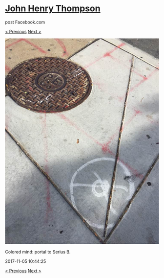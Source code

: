 # [John Henry Thompson](../README.md)
post Facebook.com

[< Previous](2017-11-05-1.md) [Next >](2017-11-03-1.md)

[![](../media/2017-11-05/Timeline-Photos-Colored-mind-portal-to-Serius-B.jpg)](../README.md)

Colored mind: portal to Serius B.

2017-11-05 10:44:25

[< Previous](2017-11-05-1.md) [Next >](2017-11-03-1.md)